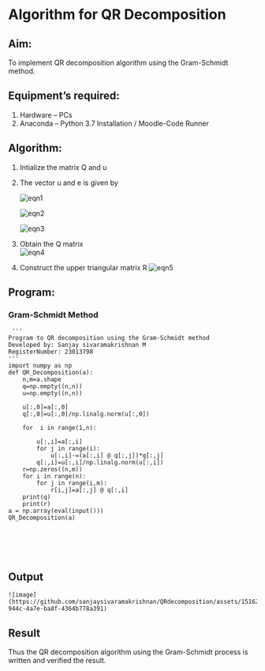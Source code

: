# Algorithm for QR Decomposition
## Aim:
To implement QR decomposition algorithm using the Gram-Schmidt method.
## Equipment’s required:
1.	Hardware – PCs
2.	Anaconda – Python 3.7 Installation / Moodle-Code Runner
## Algorithm:
1.	Intialize the matrix Q and u
2.	The vector u and e is given by

    ![eqn1](./ex4.jpg)

    ![eqn2](./ex6.jpg)

    ![eqn3](./ex3.jpg)

3.	Obtain the Q matrix   
    ![eqn4](./ex1.jpg)
4.	Construct the upper triangular matrix R
    ![eqn5](./ex2.jpg)



## Program:
### Gram-Schmidt Method
```
 ''' 
Program to QR decomposition using the Gram-Schmidt method
Developed by: Sanjay sivaramakrishnan M
RegisterNumber: 23013798
'''
import numpy as np
def QR_Decomposition(a):
    n,m=a.shape 
    q=np.empty((n,n))    
    u=np.empty((n,n))    
    
    u[:,0]=a[:,0]
    q[:,0]=u[:,0]/np.linalg.norm(u[:,0])
    
    for  i in range(1,n):
        
        u[:,i]=a[:,i]
        for j in range(i):
            u[:,i]-=(a[:,i] @ q[:,j])*q[:,j]
        q[:,i]=u[:,i]/np.linalg.norm(u[:,i])
    r=np.zeros((n,m))    
    for i in range(n):
        for j in range(i,m):
            r[i,j]=a[:,j] @ q[:,i]
    print(q)
    print(r)
a = np.array(eval(input()))
QR_Decomposition(a)






```

## Output
```
![image](https://github.com/sanjaysivaramakrishnan/QRdecomposition/assets/151629616/f15c0d7a-944c-4a7e-ba8f-4364b778a391)

```

## Result
Thus the QR decomposition algorithm using the Gram-Schmidt process is written and verified the result.
